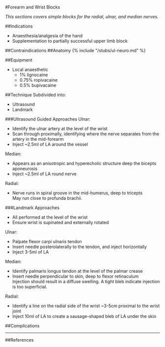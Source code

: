 #Forearm and Wrist Blocks

*This sections covers simple blocks for the radial, ulnar, and median nerves.*

##Indications
* Anaesthesia/analgesia of the hand
* Supplementation to partially successful upper limb block


##Contraindications
##Anatomy
{% include "/stubs/ul-neuro.md" %}

##Equipment
* Local anaesthetic
	* 1% lignocaine
	* 0.75% ropivacaine
	* 0.5% bupivacaine

##Technique
Subdivided into:
* Ultrasound
* Landmark

###Ultrasound Guided Approaches
Ulnar:
* Identify the ulnar artery at the level of the wrist
* Scan through proximally, identifying where the nerve separates from the artery in the mid-forearm
* Inject ~2.5ml of LA around the vessel


Median:
* Appears as an anisotropic and hyperecholic structure deep the bicepts aponeurosis  
* Inject ~2.5ml of LA round nerve


Radial:
* Nerve runs in spiral groove in the mid-humerus, deep to tricepts  
May run close to profunda brachii.


###Landmark Approaches
* All performed at the level of the wrist
* Ensure wrist is supinated and externally rotated

Ulnar:
* Palpate flexor carpi ulnaris tendon
* Insert needle posterolaterally to the tendon, and inject horizontally
* Inject 3-5ml of LA

Median:
* Identify palmaris longus tendon at the level of the palmar crease
* Insert needle perpendicular to skin, deep to flexor retinaculum  
Injection should result in a diffuse swelling. A tight bleb indicate injection is too superficial.


Radial:
* Identify a line on the radial side of the wrist ~3-5cm proximal to the wrist joint
* Inject 10ml of LA to create a sausage-shaped bleb of LA under the skin


##Complications

---
##References
